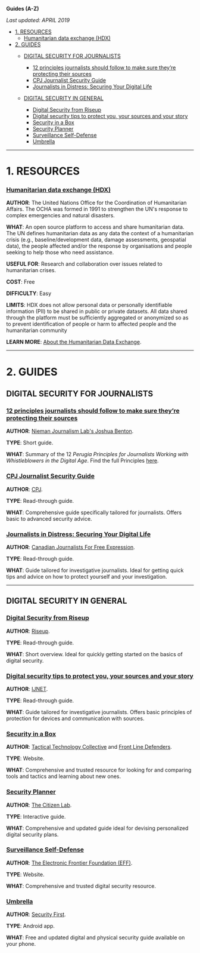 
**Guides (A-Z)**

*Last updated: APRIL 2019*

* [1. RESOURCES](#1-resources)
    * [Humanitarian data exchange (HDX)](#Humanitarian-data-exchange-HDX)
* [2. GUIDES](#2-guides)
  * [DIGITAL SECURITY FOR JOURNALISTS](#DIGITAL-SECURITY-FOR-JOURNALISTS)
    * [12 principles journalists should follow to make sure they’re protecting their sources](#12-principles-journalists-should-follow-to-make-sure-theyre-protecting-their-sources)
    * [CPJ Journalist Security Guide](#cpj-journalist-security-guide)
    * [Journalists in Distress: Securing Your Digital Life](#journalists-in-distress-securing-your-digital-life)

  * [DIGITAL SECURITY IN GENERAL](#digital-security-in-general)
    * [Digital Security from Riseup](#digital-security-from-riseup)
    * [Digital security tips to protect you, your sources and your story](#digital-security-tips-to-protect-you-your-sources-and-your-story)
    * [Security in a Box](#security-in-a-box)
    * [Security Planner](#security-planner)
    * [Surveillance Self-Defense](#surveillance-self-defense)
    * [Umbrella](#umbrella)




* * * 


# 1. RESOURCES

### **[Humanitarian data exchange (HDX)](https://data.humdata.org/)** 

**AUTHOR**: The United Nations Office for the Coordination of Humanitarian Affairs. The OCHA was formed in 1991 to strengthen the UN's response to complex emergencies and natural disasters.

**WHAT**: An open source platform to access and share humanitarian data. The UN defines humanitarian data as any data the context of a humanitarian crisis (e.g., baseline/development data, damage assessments, geospatial data), the people affected and/or the response by organisations and people seeking to help those who need assistance.

**USEFUL FOR**: Research and collaboration over issues related to humanitarian crises.

**COST**: Free

**DIFFICULTY**: Easy

**LIMITS**: HDX does not allow personal data or personally identifiable information (PII) to be shared in public or private datasets. All data shared through the platform must be sufficiently aggregated or anonymized so as to prevent identification of people or harm to affected people and the humanitarian community

**LEARN MORE**: [About the Humanitarian Data Exchange](https://data.humdata.org/faq).






* * * 





# 2. GUIDES

## DIGITAL SECURITY FOR JOURNALISTS


### **[12 principles journalists should follow to make sure they’re protecting their sources](http://www.niemanlab.org/2019/01/here-are-12-principles-journalists-should-follow-to-make-sure-theyre-protecting-their-sources/)** 

**AUTHOR**: [Nieman Journalism Lab's Joshua Benton](http://www.niemanlab.org/author/jbenton/).

**TYPE**: Short guide.

**WHAT**: Summary of the 12 *Perugia Principles for Journalists Working with Whistleblowers in the Digital Age*. Find the full Principles [here](https://blueprintforfreespeech.net/wp-content/uploads/2019/01/Blueprint_Perugia_Principles.pdf).




### **[CPJ Journalist Security Guide](https://cpj.org/reports/2012/04/journalist-security-guide.php)** 

**AUTHOR**: [CPJ](https://cpj.org/).

**TYPE**: Read-through guide.

**WHAT**: Comprehensive guide specifically tailored for journalists. Offers basic to advanced security advice.




### **[Journalists in Distress: Securing Your Digital Life](https://www.cjfe.org/journalists_in_distress_securing_your_digital_life)** 

**AUTHOR**: [Canadian Journalists For Free Expression](https://www.cjfe.org/).

**TYPE**: Read-through guide.

**WHAT**: Guide tailored for investigative journalists. Ideal for getting quick tips and advice on how to protect yourself and your investigation. 








* * *

## DIGITAL SECURITY IN GENERAL

### **[Digital Security from Riseup](https://riseup.net/en/security)** 

**AUTHOR**: [Riseup](https://riseup.net/en).

**TYPE**: Read-through guide.

**WHAT**: Short overview. Ideal for quickly getting started on the basics of digital security. 


### **[Digital security tips to protect you, your sources and your story](https://ijnet.org/en/story/digital-security-tips-protect-you-your-sources-and-your-story)** 

**AUTHOR**: [IJNET](https://ijnet.org/en).

**TYPE**: Read-through guide.

**WHAT**: Guide tailored for investigative journalists. Offers basic principles of protection for devices and communication with sources. 


### **[Security in a Box](https://securityinabox.org/en/)** 

**AUTHOR**: [Tactical Technology Collective](https://tacticaltech.org/) and [Front Line Defenders](https://www.frontlinedefenders.org/).

**TYPE**: Website.

**WHAT**: Comprehensive and trusted resource for looking for and comparing tools and tactics and learning about new ones.


### **[Security Planner](https://securityplanner.org/#/)** 

**AUTHOR**: [The Citizen Lab](https://citizenlab.ca/).

**TYPE**: Interactive guide.

**WHAT**: Comprehensive and updated guide ideal for devising personalized digital security plans. 


### **[Surveillance Self-Defense](https://ssd.eff.org/en)** 

**AUTHOR**: [The Electronic Frontier Foundation (EFF)](https://www.eff.org/).

**TYPE**: Website.

**WHAT**: Comprehensive and trusted digital security resource.



### **[Umbrella](https://secfirst.org/umbrella/)** 

**AUTHOR**: [Security First](https://secfirst.org/).

**TYPE**: Android app.

**WHAT**: Free and updated digital and physical security guide available on your phone.
